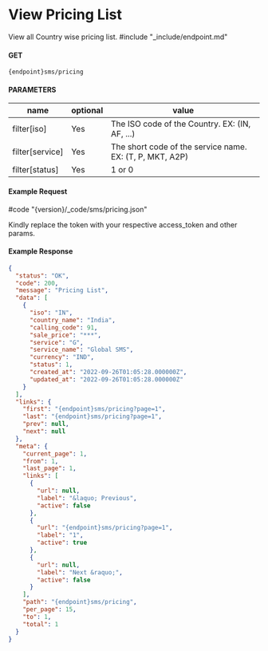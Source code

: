 # View Pricing List

View all Country wise pricing list.
#include "_include/endpoint.md"

#### GET

```
{endpoint}sms/pricing
```

#### PARAMETERS

| name            | optional | value                                                    |
| --------------- | -------- | -------------------------------------------------------- |
| filter[iso]     | Yes      | The ISO code of the Country. EX: (IN, AF, ...)           |
| filter[service] | Yes      | The short code of the service name. EX: (T, P, MKT, A2P) |
| filter[status]  | Yes      | 1 or 0                                                   |

#### Example Request

#code "{version}/_code/sms/pricing.json"

Kindly replace the token with your respective access_token and other params.

#### Example Response

```json
{
  "status": "OK",
  "code": 200,
  "message": "Pricing List",
  "data": [
    {
      "iso": "IN",
      "country_name": "India",
      "calling_code": 91,
      "sale_price": "***",
      "service": "G",
      "service_name": "Global SMS",
      "currency": "IND",
      "status": 1,
      "created_at": "2022-09-26T01:05:28.000000Z",
      "updated_at": "2022-09-26T01:05:28.000000Z"
    }
  ],
  "links": {
    "first": "{endpoint}sms/pricing?page=1",
    "last": "{endpoint}sms/pricing?page=1",
    "prev": null,
    "next": null
  },
  "meta": {
    "current_page": 1,
    "from": 1,
    "last_page": 1,
    "links": [
      {
        "url": null,
        "label": "&laquo; Previous",
        "active": false
      },
      {
        "url": "{endpoint}sms/pricing?page=1",
        "label": "1",
        "active": true
      },
      {
        "url": null,
        "label": "Next &raquo;",
        "active": false
      }
    ],
    "path": "{endpoint}sms/pricing",
    "per_page": 15,
    "to": 1,
    "total": 1
  }
}
```
